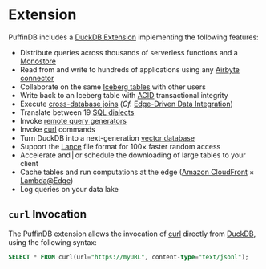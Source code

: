 # Extension

PuffinDB includes a [DuckDB Extension](https://duckdb.org/docs/extensions/overview.html) implementing the following features:

- Distribute queries across thousands of serverless functions and a [Monostore](Monostore.md)
- Read from and write to hundreds of applications using any [Airbyte connector](https://airbyte.com/connectors)
- Collaborate on the same [Iceberg tables](https://iceberg.apache.org/spec/) with other users
- Write back to an Iceberg table with [ACID](https://en.wikipedia.org/wiki/ACID) transactional integrity
- Execute [cross-database joins](Query%20Proxy.md#query-delegation) (*Cf.* [Edge-Driven Data Integration](../EDDI.md))
- Translate between 19 [SQL dialects](Query%20Proxy.md#dialect-translation)
- Invoke [remote query generators](Query%20Proxy.md)
- Invoke [curl](https://curl.se/) commands
- Turn DuckDB into a next-generation [vector database](Vector%20Database.md)
- Support the [Lance](https://github.com/eto-ai/lance) file format for 100× faster random access
- Accelerate and | or schedule the downloading of large tables to your client
- Cache tables and run computations at the edge ([Amazon CloudFront](https://aws.amazon.com/cloudfront/) × [Lambda@Edge](https://aws.amazon.com/lambda/edge/))
- Log queries on your data lake

## `curl` Invocation
The PuffinDB extension allows the invocation of [curl](https://curl.se/) directly from [DuckDB](https://duckdb.org/), using the following syntax:

```sql
SELECT * FROM curl(url="https://myURL", content-type="text/jsonl");
```
